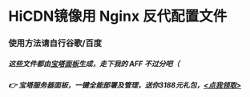 # HiCDN镜像用 Nginx 反代配置文件
### 使用方法请自行谷歌/百度
##### 这些文件都由[宝塔面板](https://www.bt.cn/?invite_code=MV95bXl1cG4=)生成，走下我的 AFF 不过分吧（
##### 👉 宝塔服务器面板，一键全能部署及管理，送你3188元礼包，[<点我领取>](https://www.bt.cn/?invite_code=MV95bXl1cG4=)
